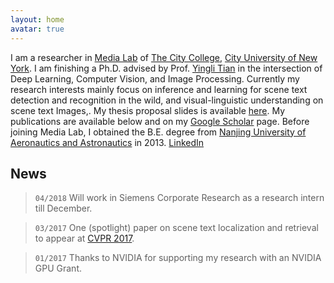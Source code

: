 ```yaml
---
layout: home
avatar: true
---
```


I am a researcher in [Media Lab](http://media-lab.ccny.cuny.edu) of [The City College](http://www.ccny.cuny.edu), [City University of New York](http://cuny.edu).  I am finishing a Ph.D. advised by Prof. [Yingli Tian](https://scholar.google.com/citations?user=aAWeB4wAAAAJ&hl=en&oi=ao) in the intersection of Deep Learning, Computer Vision, and Image Processing.
Currently my research interests mainly focus on inference and learning for scene text detection and recognition in the wild, and visual-linguistic understanding on scene text Images,.
My thesis proposal slides is available [here](https://www.dropbox.com/s/s4dlcuqwt3vml3x/2nd.Exam.Xuejian.Rong.4.28.17.slides.pdf?dl=0). My publications are available below and on my [Google Scholar](https://scholar.google.com/citations?user=lhAJNwkAAAAJ&hl=en) page.
Before joining Media Lab, I obtained the B.E. degree from [Nanjing University of Aeronautics and Astronautics](http://iao.nuaa.edu.cn/) in 2013. [LinkedIn](https://www.linkedin.com/in/xuejianrong/)

## News

> `04/2018` Will work in Siemens Corporate Research as a research intern till December.

> `03/2017` One (spotlight) paper on scene text localization and retrieval to appear at [CVPR 2017](http://cvpr2017.thecvf.com).

> `01/2017` Thanks to NVIDIA for supporting my research with an NVIDIA GPU Grant.

